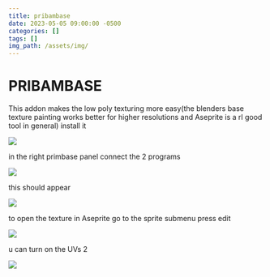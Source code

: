 ```yaml
---
title: pribambase
date: 2023-05-05 09:00:00 -0500
categories: []
tags: []
img_path: /assets/img/
---
```

# **PRIBAMBASE**
This addon makes the low poly texturing more easy(the blenders base texture painting works better for higher resolutions and Aseprite is a rl good tool in general) install it

![](blender101_html_b92e920341ce9053.png)

in the right primbase panel connect the 2 programs

![](blender101_html_c1e556cfedabe950.png)

this should appear

![](blender101_html_3a06ac7a6685fee1.png)

to open the texture in Aseprite go to the sprite submenu press edit

![](blender101_html_518f2bd4868b438b.png)

u can turn on the UVs 2

![](blender101_html_e8e0e3d68cb9cf41.png)
